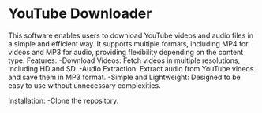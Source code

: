 # YouTube Downloader

This software enables users to download YouTube videos and audio files in a simple and efficient way. It supports multiple formats, including MP4 for videos and MP3 for audio, providing flexibility depending on the content type.
Features:
    -Download Videos: Fetch videos in multiple resolutions, including HD and SD.
    -Audio Extraction: Extract audio from YouTube videos and save them in MP3 format.
    -Simple and Lightweight: Designed to be easy to use without unnecessary complexities.

Installation:
    -Clone the repository.

